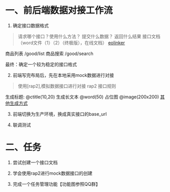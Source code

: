 # 一、前后端数据对接工作流

1. 确定接口数据格式
> 请求哪个接口？使用什么方法？ 提交什么数据？ 返回什么结果
> 接口文档（word文件（1）（2）（终极版），在线文档）
> [eolinker](https://www.eolinker.com/#/)

<!-- base_url/api -->
商品列表 /good/list
商品搜索 /good/search

最终：确定一个较为稳定的接口格式

2. 前端写完布局后，先在本地采用mock数据进行对接
> 使用[rap2],模拟数据接口进行对接
rap2 接口规则

生成标题:   @ctitle(10,20)
生成长文本  @word(50)
占位图     @image(200x200)
[其他生成方式](http://mockjs.com/examples.html)

3. 前端切换为生产环境，换成真实接口的base_url

4. 联调测试

# 二、任务

1. 尝试创建一个接口文档

2. 学会使用rap2进行mock数据接口的创建

3. 完成一个任务管理功能【功能图参照QQ群】